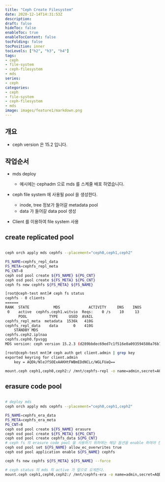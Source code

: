 ```yaml
---
title: "Ceph Create Filesystem"
date: 2020-12-14T14:31:53Z
description:
draft: false
hideToc: false
enableToc: true
enableTocContent: false
tocFolding: false
tocPosition: inner
tocLevels: ["h2", "h3", "h4"]
tags:
- ceph
- file-system
- ceph-filesystem
- mds
series:
- ceph 
categories:
- ceph
- file-system
- ceph-filesystem
- mds
image: images/feature1/markdown.png
---
```




## 개요 

* ceph version 은 15.2 입니다. 

## 작업순서 

* mds deploy 
  * 예시에는 cephadm 으로 mds 를 스케줄 배포 하였습니다. 
* ceph file system 에 사용될 pool 을 생성한다. 
  * inode, tree 정보가 들어갈 metadata pool
  * data 가 들어갈 data pool 생성 

* Client 를 이용하여 file system 사용 

## create replicated pool 

```sh 

ceph orch apply mds cephfs --placement="ceph0,ceph1,ceph2"

FS_NAME=cephfs_repl_data
FS_META=cephfs_repl_meta
PG_CNT=8
ceph osd pool create ${FS_NAME} ${PG_CNT}
ceph osd pool create ${FS_META} ${PG_CNT}
ceph fs new cephfs ${FS_META} ${FS_NAME}

[root@ceph-test mnt]# ceph fs status
cephfs - 0 clients
======
RANK  STATE           MDS             ACTIVITY     DNS    INOS  
 0    active  cephfs.ceph1.witvio  Reqs:    0 /s    10     13   
      POOL          TYPE     USED  AVAIL  
cephfs_repl_meta  metadata  1536k   410G  
cephfs_repl_data    data       0    410G  
    STANDBY MDS      
cephfs.ceph2.iplnaa  
cephfs.ceph0.fpvsgg  
MDS version: ceph version 15.2.3 (d289bbdec69ed7c1f516e0a093594580a76b78d0) octopus (stable)

[root@ceph-test mnt]# ceph auth get client.admin | grep key 
exported keyring for client.admin
	key = AQDk/NleJfSOExAAKHtFWBmEDdNCLc/WGLFUaQ==

mount.ceph ceph1,ceph0,ceph2:/ /mnt/cephfs-repl -o name=admin,secret=AQDk/NleJfSOExAAKHtFWBmEDdNCLc/WGLFUaQ==

```


## erasure code pool 


```sh 

# deploy mds 
ceph orch apply mds cephfs --placement="ceph0,ceph1,ceph2"

FS_NAME=cephfs_era_data
FS_META=cephfs_era_meta
PG_CNT=8
ceph osd pool create ${FS_NAME} erasure
ceph osd pool create ${FS_META} ${PG_CNT}
ceph osd pool create cephfs_data ${PG_CNT}
# ceph fs 의 erasure code pool 을 사용하기 위하여는 해당 옵션을 enable 하여야 한다. 
ceph osd pool set ${FS_NAME} allow_ec_overwrites true
ceph osd pool application enable ${FS_NAME} cephfs

ceph fs new cephfs ${FS_META} ${FS_NAME} --force 

# ceph status 의 mds 의 active 가 앞으로 오게한다. 
mount.ceph ceph1,ceph0,ceph2:/ /mnt/cephfs-era -o name=admin,secret=AQDk/NleJfSOExAAKHtFWBmEDdNCLc/WGLFUaQ==
```
